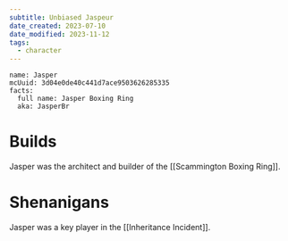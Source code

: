 ```yaml
---
subtitle: Unbiased Jaspeur
date_created: 2023-07-10
date_modified: 2023-11-12
tags:
  - character
---
```


```infobox-character
name: Jasper
mcUuid: 3d04e0de40c441d7ace9503626285335
facts:
  full name: Jasper Boxing Ring
  aka: JasperBr
```

# Builds

Jasper was the architect and builder of the [[Scammington Boxing Ring]].

# Shenanigans

Jasper was a key player in the [[Inheritance Incident]].